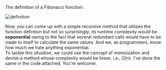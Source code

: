 The definition of a Fibonacci function:<br>

![definition](http://timmurphy.org/examples/fibonacci.png)

Now, you can come up with a simple recursive method that utilizes the function defintion but not so surprisingly, its runtime complexity would be **exponential** owing to the fact that several redundant calls would have to be made to itself to calculate the same values. And we, as programmers, know how much we hate anything exponential. <br>
To tackle this situation, we could use the concept of memoization and devise a method whose complexity would be linear, i.e., O(n). I've done the same in the code attached. You're welcome.
